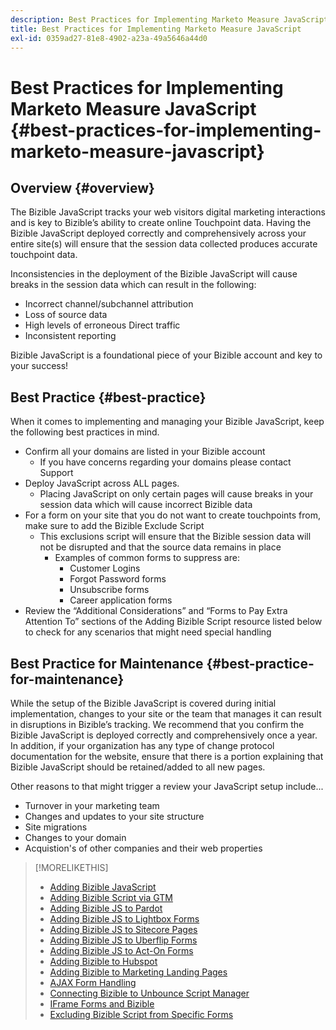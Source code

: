 ```yaml
---
description: Best Practices for Implementing Marketo Measure JavaScript - Measure - Product Documentation
title: Best Practices for Implementing Marketo Measure JavaScript
exl-id: 0359ad27-81e8-4902-a23a-49a5646a44d0
---
```

# Best Practices for Implementing Marketo Measure JavaScript {#best-practices-for-implementing-marketo-measure-javascript}

## Overview {#overview}

The Bizible JavaScript tracks your web visitors digital marketing interactions and is key to Bizible’s ability to create online Touchpoint data. Having the Bizible JavaScript deployed correctly and comprehensively across your entire site(s) will ensure that the session data collected produces accurate touchpoint data.

Inconsistencies in the deployment of the Bizible JavaScript will cause breaks in the session data which can result in the following:

* Incorrect channel/subchannel attribution
* Loss of source data
* High levels of erroneous Direct traffic
* Inconsistent reporting

Bizible JavaScript is a foundational piece of your Bizible account and key to your success!

## Best Practice {#best-practice}

When it comes to implementing and managing your Bizible JavaScript, keep the following best practices in mind.

* Confirm all your domains are listed in your Bizible account
  * If you have concerns regarding your domains please contact Support
* Deploy JavaScript across ALL pages.
  * Placing JavaScript on only certain pages will cause breaks in your session data which will cause incorrect Bizible data
* For a form on your site that you do not want to create touchpoints from, make sure to add the Bizible Exclude Script
  * This exclusions script will ensure that the Bizible session data will not be disrupted and that the source data remains in place
    * Examples of common forms to suppress are:
      * Customer Logins
      * Forgot Password forms
      * Unsubscribe forms
      * Career application forms
* Review the “Additional Considerations” and “Forms to Pay Extra Attention To” sections of the Adding Bizible Script resource listed below to check for any scenarios that might need special handling

## Best Practice for Maintenance {#best-practice-for-maintenance}

While the setup of the Bizible JavaScript is covered during initial implementation, changes to your site or the team that manages it can result in disruptions in Bizible’s tracking. We recommend that you confirm the Bizible JavaScript is deployed correctly and comprehensively once a year. In addition, if your organization has any type of change protocol documentation for the website, ensure that there is a portion explaining that Bizible JavaScript should be retained/added to all new pages.

Other reasons to that might trigger a review your JavaScript setup include...

* Turnover in your marketing team
* Changes and updates to your site structure
* Site migrations
* Changes to your domain
* Acquistion's of other companies and their web properties

>[!MORELIKETHIS]
>
>* [Adding Bizible JavaScript](/help/bizible-tracking/setting-up-tracking/adding-bizible-script.md)
>* [Adding Bizible Script via GTM](/help/bizible-tracking/setting-up-tracking/adding-bizible-script-via-google-tag-manager.md)
>* [Adding Bizible JS to Pardot](/help/bizible-tracking/setting-up-tracking/adding-bizible-script-to-different-form-providers/adding-bizible-javascript-to-pardot.md)
>* [Adding Bizible JS to Lightbox Forms](/help/bizible-tracking/setting-up-tracking/adding-bizible-script-to-different-form-providers/adding-bizible-script-to-lightbox-forms.md)
>* [Adding Bizible JS to Sitecore Pages](/help/bizible-tracking/setting-up-tracking/adding-bizible-script-to-different-form-providers/adding-bizible-script-to-sitecore-pages.md)
>* [Adding Bizible JS to Uberflip Forms](/help/bizible-tracking/setting-up-tracking/adding-bizible-script-to-different-form-providers/adding-bizible-script-to-uberflip-forms.md)
>* [Adding Bizible JS to Act-On Forms](/help/bizible-tracking/setting-up-tracking/adding-bizible-script-to-different-form-providers/adding-bizible-to-act-on-forms.md)
>* [Adding Bizible to Hubspot](/help/bizible-tracking/setting-up-tracking/adding-bizible-script-to-different-form-providers/adding-bizible-to-hubspot.md)
>* [Adding Bizible to Marketing Landing Pages](/help/bizible-tracking/setting-up-tracking/adding-bizible-script-to-different-form-providers/adding-bizible-to-marketo-landing-pages.md)
>* [AJAX Form Handling](/help/bizible-tracking/setting-up-tracking/adding-bizible-script-to-different-form-providers/ajax-form-handling.md)
>* [Connecting Bizible to Unbounce Script Manager](/help/bizible-tracking/setting-up-tracking/adding-bizible-script-to-different-form-providers/connecting-bizible-to-unbounce-script-manager.md)
>* [IFrame Forms and Bizible](/help/bizible-tracking/setting-up-tracking/adding-bizible-script-to-different-form-providers/iframe-forms-and-bizible.md)
>* [Excluding Bizible Script from Specific Forms](/help/bizible-tracking/setting-up-tracking/excluding-bizible-from-specific-forms.md)
